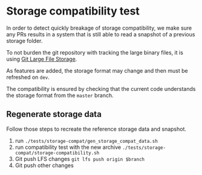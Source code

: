 # Storage compatibility test

In order to detect quickly breakage of storage compatibility, we make sure any PRs results in a system that is still able to read a snapshot of a previous storage folder.

To not burden the git repository with tracking the large binary files, it is using [Git Large File Storage](https://git-lfs.github.com/).

As features are added, the storage format may change and then must be refreshed on `dev`.

The compatibility is ensured by checking that the current code understands the storage format from the `master` branch.

## Regenerate storage data

Follow those steps to recreate the reference storage data and snapshot.

1. run `./tests/storage-compat/gen_storage_compat_data.sh`
2. run compatibility test with the new archive `./tests/storage-compat/storage-compatibility.sh`
3. Git push LFS changes `git lfs push origin $branch`
4. Git push other changes
